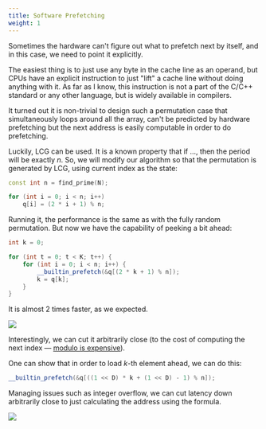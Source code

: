 ```yaml
---
title: Software Prefetching
weight: 1
---
```


Sometimes the hardware can't figure out what to prefetch next by itself, and in this case, we need to point it explicitly.

The easiest thing is to just use any byte in the cache line as an operand, but CPUs have an explicit instruction to just "lift" a cache line without doing anything with it. As far as I know, this instruction is not a part of the C/C++ standard or any other language, but is widely available in compilers.

It turned out it is non-trivial to design such a permutation case that simultaneously loops around all the array, can't be predicted by hardware prefetching but the next address is easily computable in order to do prefetching.

Luckily, LCG can be used. It is a known property that if ..., then the period will be exactly $n$. So, we will modify our algorithm so that the permutation is generated by LCG, using current index as the state:

```cpp
const int n = find_prime(N);

for (int i = 0; i < n; i++)
    q[i] = (2 * i + 1) % n;
```

Running it, the performance is the same as with the fully random permutation. But now we have the capability of peeking a bit ahead:

```cpp
int k = 0;

for (int t = 0; t < K; t++) {
    for (int i = 0; i < n; i++) {
        __builtin_prefetch(&q[(2 * k + 1) % n]);
        k = q[k];
    }
}
```

It is almost 2 times faster, as we expected.

![](../img/sw-prefetch.svg)

Interestingly, we can cut it arbitrarily close (to the cost of computing the next index — [modulo is expensive](../arithmetic/integer)).

One can show that in order to load $k$-th element ahead, we can do this:

```cpp
__builtin_prefetch(&q[((1 << D) * k + (1 << D) - 1) % n]);
```

Managing issues such as integer overflow, we can cut latency down arbitrarily close to just calculating the address using the formula.

![](../img/sw-prefetch-others.svg)

<!--
Instruction Cache. Unrolling loops. Aligning. No-op.
-->